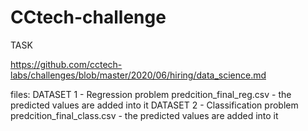 # CCtech-challenge
TASK

https://github.com/cctech-labs/challenges/blob/master/2020/06/hiring/data_science.md

files:
DATASET 1                  - Regression problem
predcition_final_reg.csv   - the predicted values are added into it
DATASET 2                  - Classification problem
predcition_final_class.csv - the predicted values are added into it

